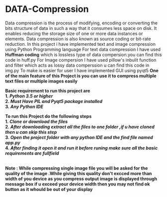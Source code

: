 # DATA-Compression
Data compression is the process of modifying, encoding or converting the bits structure of data in such a way that it consumes less space on disk. It enables reducing the storage size of one or more data instances or elements. Data compression is also known as source coding or bit-rate reduction.
In this project i have implemented text and image compression using Python Programming language 
For text data compression I have used <b>Huffman coding</b> which is lossless type of data compersion.you can find this code in huff.py
For Image compersion I have used pillow's inbulit function and filter which acts as lossy data comperssion u can find this code in img.py
To make is easier for user I have implemented GUI using pyqt5
<b>One of the main feature of this Project is you can use it to compress multiple text files or multiple images easily<b>


<b>Basic requirement to run this project are</b><br>
1.<i> Python 3.5 or higher</i><br>
2.<i> Must Have PIL and Pyqt5 package installed</i><br>
3.<i> Any Python IDE</i><br>


<b>To run this Project do the following steps</b></br>
1.<i> Clone or download the files</i><br>
2.<i> After downloading extract all the files to one folder ,if u have cloned then u can skip this step</i><br>
3.<i> Open the project folder with any python IDE and the find file named app.py</i><br>
4.<i> After finding it open it and run it <b>before runing make sure all the basic requirements are fullfield</b></i><br><br>

**Note : While compressing single image file you will be asked for the quality of the image .While giving this quality don't excced more than width of you device as you compress output image is displayed through message box if u exceed your device width then you may not find ok button as it whould be out of your display**
